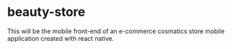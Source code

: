 # beauty-store

This will be the mobile front-end of an e-commerce cosmatics store mobile application created with react native.
